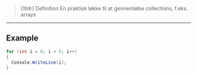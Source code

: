 > [!tldr] Definition
>En praktisk løkke til at gennemløbe collections, f.eks. arrays

---

## Example

```csharp
for (int i = 0; i < 5; i++) 
{
  Console.WriteLine(i);
}
```
